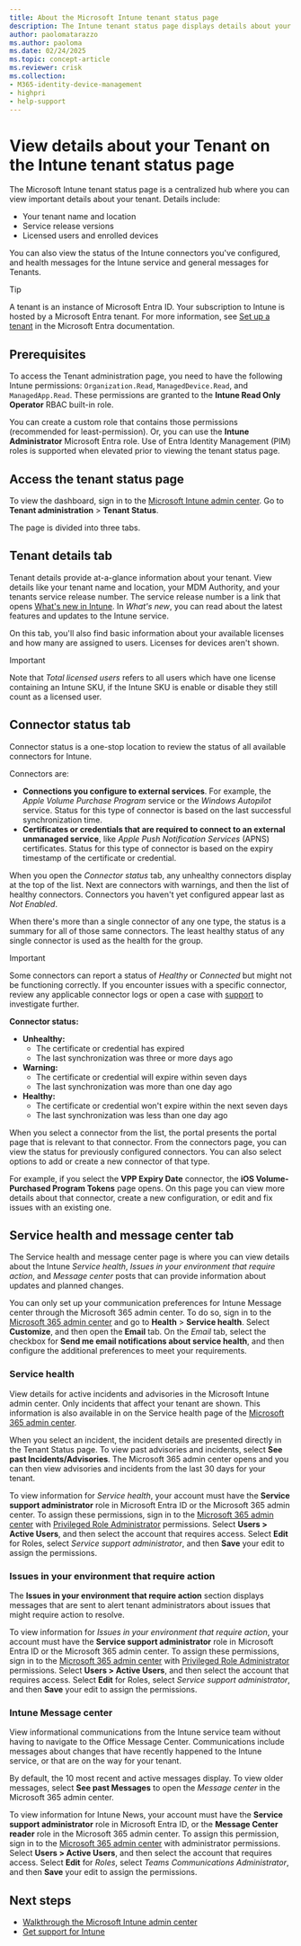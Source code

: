 ```yaml
---
title: About the Microsoft Intune tenant status page
description: The Intune tenant status page displays details about your tenant and the status of connectors you've configured, and messages intended for tenants and about the Intune service health.
author: paolomatarazzo
ms.author: paoloma
ms.date: 02/24/2025
ms.topic: concept-article
ms.reviewer: crisk
ms.collection:
- M365-identity-device-management
- highpri
- help-support
---
```


# View details about your Tenant on the Intune tenant status page

The Microsoft Intune tenant status page is a centralized hub where you can view important details about your tenant. Details include:

- Your tenant name and location
- Service release versions
- Licensed users and enrolled devices

You can also view the status of the Intune connectors you've configured, and health messages for the Intune service and general messages for Tenants.

> [!TIP]
> A tenant is an instance of Microsoft Entra ID. Your subscription to Intune is hosted by a Microsoft Entra tenant. For more information, see [Set up a tenant](/entra/identity-platform/quickstart-create-new-tenant) in the Microsoft Entra documentation.

## Prerequisites

To access the Tenant administration page, you need to have the following Intune permissions: `Organization.Read`, `ManagedDevice.Read`, and `ManagedApp.Read`. These permissions are granted to the **Intune Read Only Operator** RBAC built-in role.

You can create a custom role that contains those permissions (recommended for least-permission). Or, you can use the **Intune Administrator** Microsoft Entra role. Use of Entra Identity Management (PIM) roles is supported when elevated prior to viewing the tenant status page.

## Access the tenant status page

To view the dashboard, sign in to the [Microsoft Intune admin center](https://go.microsoft.com/fwlink/?linkid=2109431). Go to **Tenant administration** > **Tenant Status**.

The page is divided into three tabs.

## Tenant details tab

Tenant details provide at-a-glance information about your tenant. View details like your tenant name and location, your MDM Authority, and your tenants service release number. The service release number is a link that opens [What's new in Intune](../fundamentals/whats-new.md). In *What's new*, you can read about the latest features and updates to the Intune service.

On this tab, you'll also find basic information about your available licenses and how many are assigned to users. Licenses for devices aren't shown.

> [!IMPORTANT]
> Note that *Total licensed users* refers to all users which have one license containing an Intune SKU, if the Intune SKU is enable or disable they still count as a licensed user.

## Connector status tab

Connector status is a one-stop location to review the status of all available connectors for Intune.

Connectors are:
- **Connections you configure to external services**. For example, the *Apple Volume Purchase Program* service or the *Windows Autopilot* service.  Status for this type of connector is based on the last successful synchronization time.
- **Certificates or credentials that are required to connect to an external unmanaged service**, like *Apple Push Notification Services* (APNS) certificates. Status for this type of connector is based on the expiry timestamp of the certificate or credential.

When you open the *Connector status* tab, any unhealthy connectors display at the top of the list. Next are connectors with warnings, and then the list of healthy connectors. Connectors you haven't yet configured appear last as *Not Enabled*.

When there's more than a single connector of any one type, the status is a summary for all of those same connectors. The least healthy status of any single connector is used as the health for the group.

> [!IMPORTANT]
> Some connectors can report a status of *Healthy* or *Connected* but might not be functioning correctly. If you encounter issues with a specific connector, review any applicable connector logs or open a case with [support](../../get-support.md) to investigate further.

**Connector status:**

- **Unhealthy:**
  - The certificate or credential has expired
  - The last synchronization was three or more days ago
- **Warning:**
  - The certificate or credential will expire within seven days
  - The last synchronization was more than one day ago
- **Healthy:**
  - The certificate or credential won't expire within the next seven days
  - The last synchronization was less than one day ago

When you select a connector from the list, the portal presents the portal page that is relevant to that connector. From the connectors page, you can view the status for previously configured connectors. You can also select options to add or create a new connector of that type.

For example, if you select the **VPP Expiry Date** connector, the **iOS Volume-Purchased Program Tokens** page opens. On this page you can view more details about that connector, create a new configuration, or edit and fix issues with an existing one.

## Service health and message center tab

The Service health and message center page is where you can view details about the Intune *Service health*, *Issues in your environment that require action*, and *Message center* posts that can provide information about updates and planned changes.

You can only set up your communication preferences for Intune Message center through the Microsoft 365 admin center. To do so, sign in to the [Microsoft 365 admin center](https://admin.microsoft.com/) and go to **Health** > **Service health**. Select **Customize**, and then open the **Email** tab. On the *Email* tab, select the checkbox for **Send me email notifications about service health**, and then configure the additional preferences to meet your requirements.

### Service health

View details for active incidents and advisories in the Microsoft Intune admin center. Only incidents that affect your tenant are shown. This information is also available in on the Service health page of the [Microsoft 365 admin center](https://admin.microsoft.com).

When you select an incident, the incident details are presented directly in the Tenant Status page. To view past advisories and incidents, select **See past Incidents/Advisories**. The Microsoft 365 admin center opens and you can then view advisories and incidents from the last 30 days for your tenant.

To view information for *Service health*, your account must have the **Service support administrator** role in Microsoft Entra ID or the Microsoft 365 admin center. To assign these permissions, sign in to the [Microsoft 365 admin center](https://admin.microsoft.com) with [Privileged Role Administrator](/entra/identity/role-based-access-control/permissions-reference#privileged-role-administrator) permissions. Select **Users > Active Users**, and then select the account that requires access. Select **Edit** for Roles, select *Service support administrator*, and then **Save** your edit to assign the permissions.

### Issues in your environment that require action

The **Issues in your environment that require action** section displays messages that are sent to alert tenant administrators about issues that might require action to resolve.

To view information for *Issues in your environment that require action*, your account must have the **Service support administrator** role in Microsoft Entra ID or the Microsoft 365 admin center. To assign these permissions, sign in to the [Microsoft 365 admin center](https://admin.microsoft.com) with [Privileged Role Administrator](/entra/identity/role-based-access-control/permissions-reference#privileged-role-administrator) permissions. Select **Users > Active Users**, and then select the account that requires access. Select **Edit** for Roles, select *Service support administrator*, and then **Save** your edit to assign the permissions.

### Intune Message center

View informational communications from the Intune service team without having to navigate to the Office Message Center. Communications include messages about changes that have recently happened to the Intune service, or that are on the way for your tenant.

By default, the 10 most recent and active messages display. To view older messages, select **See past Messages** to open the *Message center* in the Microsoft 365 admin center.

To view information for Intune News, your account must have the **Service support administrator** role in Microsoft Entra ID, or the **Message Center reader** role in the Microsoft 365 admin center.  To assign this permission, sign in to the [Microsoft 365 admin center](https://admin.microsoft.com) with administrator permissions. Select **Users > Active Users**, and then select the account that requires access. Select **Edit** for *Roles*, select *Teams Communications Administrator*, and then **Save** your edit to assign the permissions.

## Next steps

- [Walkthrough the Microsoft Intune admin center](../fundamentals/tutorial-walkthrough-endpoint-manager.md)
- [Get support for Intune](../../get-support.md)
